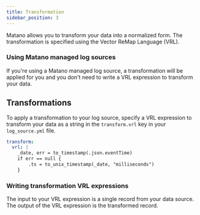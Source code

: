 ```yaml
---
title: Transformation
sidebar_position: 3
---
```


Matano allows you to transform your data into a normalized form. The transformation is specified using the Vector ReMap Language (VRL).

### Using Matano managed log sources

If you're using a Matano managed log source, a transformation will be applied for you and you don't need to write a VRL expression to transform your data.

## Transformations

To apply a transformation to your log source, specify a VRL expression to transform your data as a string in the `transform.vrl` key in your `log_source.yml` file.

```yml
transform:
  vrl: |
    _date, err = to_timestamp(.json.eventTime)
    if err == null {
        .ts = to_unix_timestamp(_date, "milliseconds")
    }
```

### Writing transformation VRL expressions

The input to your VRL expression is a single record from your data source. The output of the VRL expression is the transformed record.

<!-- ### Examples -->
